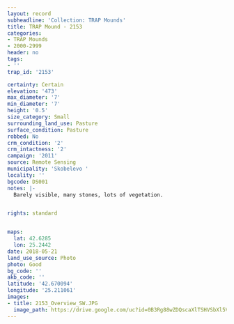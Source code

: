 ```yaml
---
layout: record
subheadline: 'Collection: TRAP Mounds'
title: TRAP Mound - 2153
categories:
- TRAP Mounds
- 2000-2999
header: no
tags:
- ''
trap_id: '2153'

certainty: Certain
elevation: '473'
max_diameter: '7'
min_diameter: '7'
height: '0.5'
size_category: Small
surrounding_land_use: Pasture
surface_condition: Pasture
robbed: No
crm_condition: '2'
crm_intactness: '2'
campaign: '2011'
source: Remote Sensing
municipality: 'Skobelevo '
locality: ''
bgcode: DS001
notes: |-
  Barely visible, many stones, lots of vegetation.


rights: standard


maps:
  lat: 42.6285
  lon: 25.2442
date: 2018-05-21
land_use_source: Photo
photo: Good
bg_code: ''
akb_code: ''
latitude: '42.670094'
longitude: '25.211061'
images:
- title: 2153_Overview_SW.JPG
  image_path: https://drive.google.com/uc?id=0B3Rg88wZDQscaXlTSHVSbXl5VTg
---
```

